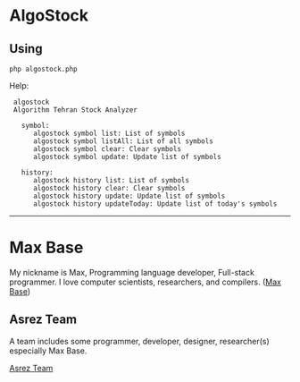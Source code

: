 # AlgoStock

## Using

```
php algostock.php
```

Help:

```
 algostock
 Algorithm Tehran Stock Analyzer

   symbol:
      algostock symbol list: List of symbols
      algostock symbol listAll: List of all symbols
      algostock symbol clear: Clear symbols
      algostock symbol update: Update list of symbols

   history:
      algostock history list: List of symbols
      algostock history clear: Clear symbols
      algostock history update: Update list of symbols
      algostock history updateToday: Update list of today's symbols

```

---------

# Max Base

My nickname is Max, Programming language developer, Full-stack programmer. I love computer scientists, researchers, and compilers. ([Max Base](https://maxbase.org/))

## Asrez Team

A team includes some programmer, developer, designer, researcher(s) especially Max Base.

[Asrez Team](https://www.asrez.com/)

